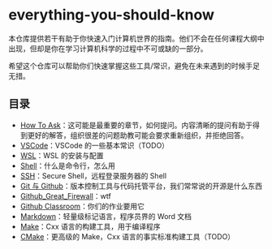 # everything-you-should-know

本仓库提供若干有助于你快速入门计算机世界的指南。他们不会在任何课程大纲中出现，但却是你在学习计算机科学的过程中不可或缺的一部分。

希望这个仓库可以帮助你们快速掌握这些工具/常识，避免在未来遇到的时候手足无措。

## 目录

- [How To Ask](./ask/README.md)：这可能是最重要的章节，如何提问。内容清晰的提问有助于得到更好的解答，组织很差的问题助教可能会要求重新组织，并拒绝回答。
- [VSCode](./vscode/README.md)：VSCode 的一些基本常识（TODO）
- [WSL](./wsl/README.md)：WSL 的安装与配置
- [Shell](./shell/README.md)：什么是命令行，怎么用
- [SSH](./ssh/README.md)：Secure Shell，远程登录服务器的 Shell
- [Git 与 Github](./git/README.md)：版本控制工具与代码托管平台，我们常常说的开源是什么东西
- [Github_Great_Firewall](./wtf/README.md)：wtf
- [Github Classroom](./github_classroom/README.md)：你们的作业要用它
- [Markdown](./markdown/README.md)：轻量级标记语言，程序员界的 Word 文档
- [Make](./make/README.md)：Cxx 语言的构建工具，用于编译程序
- [CMake](./cmake/README.md)：更高级的 Make，Cxx 语言的事实标准构建工具（TODO）
